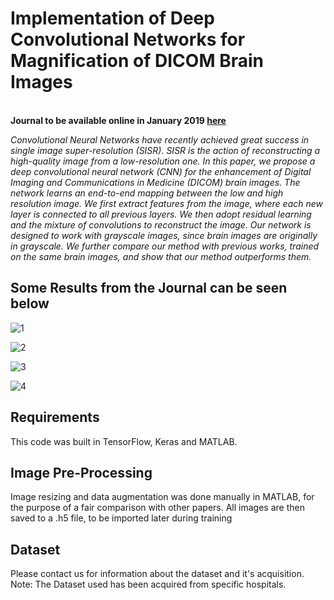 # Implementation of Deep Convolutional Networks for Magnification of DICOM Brain Images
<br/> **Journal to be available online in January 2019 [here](https://scholar.google.com/citations?user=xxlAF58AAAAJ&hl=en#d=gs_md_cita-d&p=&u=%2Fcitations%3Fview_op%3Dview_citation%26hl%3Den%26user%3DxxlAF58AAAAJ%26citation_for_view%3DxxlAF58AAAAJ%3A2osOgNQ5qMEC%26tzom%3D480)**<br/>

*Convolutional Neural Networks have recently achieved great success in single image super-resolution (SISR). SISR is the action of 
reconstructing a high-quality image from a low-resolution one. In this paper, we propose a deep convolutional neural network (CNN) 
for the enhancement of Digital Imaging and Communications in Medicine (DICOM) brain images. The network learns an end-to-end mapping 
between the low and high resolution image. We first extract features from the image, where each new layer is connected to all previous 
layers. We then adopt residual learning and the mixture of convolutions to reconstruct the image. Our network is designed to work with 
grayscale images, since brain images are originally in grayscale. We further compare our method with previous works, trained on the same 
brain images, and show that our method outperforms them.* 

## Some Results from the Journal can be seen below
![1](https://user-images.githubusercontent.com/30661597/47485797-bea04780-d7f3-11e8-866f-5f5d955a60b1.PNG)

![2](https://user-images.githubusercontent.com/30661597/47485804-c3fd9200-d7f3-11e8-9baf-d792b4d10f9e.PNG)

![3](https://user-images.githubusercontent.com/30661597/47485812-c829af80-d7f3-11e8-8cba-cb42c1db97ed.PNG)

![4](https://user-images.githubusercontent.com/30661597/47485816-cb24a000-d7f3-11e8-942a-e26c1d8a1474.PNG)

## Requirements
This code was built in TensorFlow, Keras and MATLAB.

## Image Pre-Processing
Image resizing and data augmentation was done manually in MATLAB, for the purpose of a fair comparison with other papers. All images are then saved to a .h5 file, to be imported later during training

## Dataset
Please contact us for information about the dataset and it's acquisition. Note: The Dataset used has been acquired from specific hospitals.


